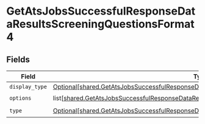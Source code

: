 # GetAtsJobsSuccessfulResponseDataResultsScreeningQuestionsFormat4


## Fields

| Field                                                                                                                                                                                                  | Type                                                                                                                                                                                                   | Required                                                                                                                                                                                               | Description                                                                                                                                                                                            |
| ------------------------------------------------------------------------------------------------------------------------------------------------------------------------------------------------------ | ------------------------------------------------------------------------------------------------------------------------------------------------------------------------------------------------------ | ------------------------------------------------------------------------------------------------------------------------------------------------------------------------------------------------------ | ------------------------------------------------------------------------------------------------------------------------------------------------------------------------------------------------------ |
| `display_type`                                                                                                                                                                                         | [Optional[shared.GetAtsJobsSuccessfulResponseDataResultsScreeningQuestionsFormat4DisplayType]](undefined/models/shared/getatsjobssuccessfulresponsedataresultsscreeningquestionsformat4displaytype.md) | :heavy_minus_sign:                                                                                                                                                                                     | N/A                                                                                                                                                                                                    |
| `options`                                                                                                                                                                                              | list[[shared.GetAtsJobsSuccessfulResponseDataResultsScreeningQuestionsFormat4Options](undefined/models/shared/getatsjobssuccessfulresponsedataresultsscreeningquestionsformat4options.md)]             | :heavy_check_mark:                                                                                                                                                                                     | N/A                                                                                                                                                                                                    |
| `type`                                                                                                                                                                                                 | [Optional[shared.GetAtsJobsSuccessfulResponseDataResultsScreeningQuestionsFormat4Type]](undefined/models/shared/getatsjobssuccessfulresponsedataresultsscreeningquestionsformat4type.md)               | :heavy_check_mark:                                                                                                                                                                                     | N/A                                                                                                                                                                                                    |